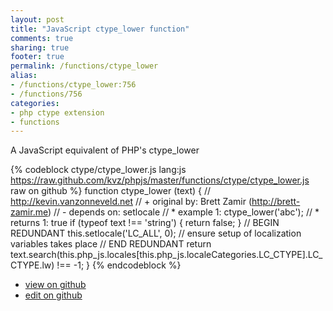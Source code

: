 ```yaml
---
layout: post
title: "JavaScript ctype_lower function"
comments: true
sharing: true
footer: true
permalink: /functions/ctype_lower
alias:
- /functions/ctype_lower:756
- /functions/756
categories:
- php ctype extension
- functions
---
```

A JavaScript equivalent of PHP's ctype_lower

<!-- more -->

{% codeblock ctype/ctype_lower.js lang:js https://raw.github.com/kvz/phpjs/master/functions/ctype/ctype_lower.js raw on github %}
function ctype_lower (text) {
    // http://kevin.vanzonneveld.net
    // +   original by: Brett Zamir (http://brett-zamir.me)
    // -    depends on: setlocale
    // *     example 1: ctype_lower('abc');
    // *     returns 1: true
    if (typeof text !== 'string') {
        return false;
    }
    // BEGIN REDUNDANT
    this.setlocale('LC_ALL', 0); // ensure setup of localization variables takes place
    // END REDUNDANT
    return text.search(this.php_js.locales[this.php_js.localeCategories.LC_CTYPE].LC_CTYPE.lw) !== -1;
}
{% endcodeblock %}

 - [view on github](https://github.com/kvz/phpjs/blob/master/functions/ctype/ctype_lower.js)
 - [edit on github](https://github.com/kvz/phpjs/edit/master/functions/ctype/ctype_lower.js)

